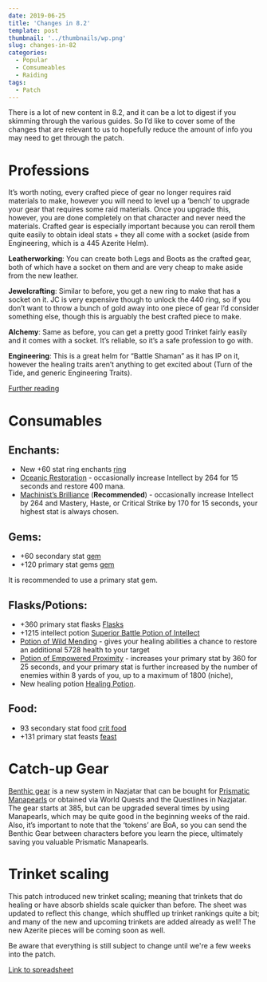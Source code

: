 ```yaml
---
date: 2019-06-25
title: 'Changes in 8.2'
template: post
thumbnail: '../thumbnails/wp.png'
slug: changes-in-82
categories:
  - Popular
  - Comsumeables
  - Raiding
tags:
  - Patch
---
```


There is a lot of new content in 8.2, and it can be a lot to digest if you skimming through the various guides. So I’d like to cover some of the changes that are relevant to us to hopefully reduce the amount of info you may need to get through the patch.

		
			

# Professions

		
		

It’s worth noting, every crafted piece of gear no longer requires raid materials to make, however you will need to level up a ‘bench’ to upgrade your gear that requires some raid materials. Once you upgrade this, however, you are done completely on that character and never need the materials. Crafted gear is especially important because you can reroll them quite easily to obtain ideal stats + they all come with a socket (aside from Engineering, which is a 445 Azerite Helm).

**Leatherworking**: You can create both Legs and Boots as the crafted gear, both of which have a socket on them and are very cheap to make aside from the new leather.

**Jewelcrafting**: Similar to before, you get a new ring to make that has a socket on it. JC is very expensive though to unlock the 440 ring, so if you don’t want to throw a bunch of gold away into one piece of gear I’d consider something else, though this is arguably the best crafted piece to make.

**Alchemy**: Same as before, you can get a pretty good Trinket fairly easily and it comes with a socket. It’s reliable, so it’s a safe profession to go with.

**Engineering**: This is a great helm for “Battle Shaman” as it has IP on it, however the healing traits aren’t anything to get excited about (Turn of the Tide, and generic Engineering Traits).

[Further reading](https://www.wowhead.com/news=292627/profession-guides-updated-for-rise-of-azshara-patch-8-2-new-recipes-and-consumab)

		
			

# Consumables

		
		

## Enchants:

  * New +60 stat ring enchants [ring](https://ptr.wowhead.com/item=168446/enchant-ring-accord-of-critical-strike)
  * [Oceanic Restoration](https://ptr.wowhead.com/item=168592/enchant-weapon-oceanic-restoration) - occasionally increase Intellect by 264 for 15 seconds and restore 400 mana.
  * [Machinist’s Brilliance](https://ptr.wowhead.com/item=168593/enchant-weapon-machinists-brilliance) (**Recommended**) - occasionally increase Intellect by 264 and Mastery, Haste, or Critical Strike by 170 for 15 seconds, your highest stat is always chosen.

## Gems:

  * +60 secondary stat [gem](https://ptr.wowhead.com/item=168639/deadly-lava-lazuli)
  * +120 primary stat gems [gem](https://ptr.wowhead.com/item=168638/leviathans-eye-of-intellect)

It is recommended to use a primary stat gem.

## Flasks/Potions:

  * +360 primary stat flasks [Flasks](https://ptr.wowhead.com/item=168652/greater-flask-of-endless-fathoms)
  * +1215 intellect potion [Superior Battle Potion of Intellect](https://ptr.wowhead.com/item=168498/superior-battle-potion-of-intellect)
  * [Potion of Wild Mending](https://ptr.wowhead.com/item=169300/potion-of-wild-mending) - gives your healing abilities a chance to restore an additional 5728 health to your target
  * [Potion of Empowered Proximity](https://ptr.wowhead.com/item=168529/potion-of-empowered-proximity) - increases your primary stat by 360 for 25 seconds, and your primary stat is further increased by the number of enemies within 8 yards of you, up to a maximum of 1800 (niche),
  * New healing potion [Healing Potion](https://ptr.wowhead.com/item=169451/abyssal-healing-potion).

## Food:

  * 93 secondary stat food [crit food](https://ptr.wowhead.com/item=168310/mech-dowels-big-mech)
  * +131 primary stat feasts [feast](https://ptr.wowhead.com/item=168315/famine-evaluator-and-snack-table)
		
			

# Catch-up Gear

		
		

[Benthic gear](https://www.wowhead.com/news=291566/benthic-gear-in-rise-of-azshara-azsharan-pearling-upgrades-interesting-equips) is a new system in Nazjatar that can be bought for [Prismatic Manapearls](https://www.wowhead.com/currency=1721/prismatic-manapearl) or obtained via World Quests and the Questlines in Nazjatar. The gear starts at 385, but can be upgraded several times by using Manapearls, which may be quite good in the beginning weeks of the raid. Also, it’s important to note that the ‘tokens’ are BoA, so you can send the Benthic Gear between characters before you learn the piece, ultimately saving you valuable Prismatic Manapearls.

		
			

# Trinket scaling

		
		

This patch introduced new trinket scaling; meaning that trinkets that do healing or have absorb shields scale quicker than before. The sheet was updated to reflect this change, which shuffled up trinket rankings quite a bit; and many of the new and upcoming trinkets are added already as well! The new Azerite pieces will be coming soon as well.

Be aware that everything is still subject to change until we're a few weeks into the patch.

[Link to spreadsheet](https://docs.google.com/spreadsheets/d/1oVV07e0bHaoKF6mRIR_ixVaDG5n_K59w7x-Y-49PbwQ/)

